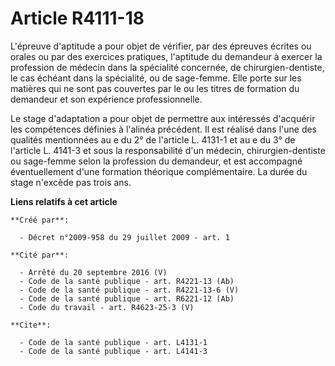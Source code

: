 # Article R4111-18

L'épreuve d'aptitude a pour objet de vérifier, par des épreuves écrites ou orales ou par des exercices pratiques, l'aptitude
du demandeur à exercer la profession de médecin dans la spécialité concernée, de chirurgien-dentiste, le cas échéant dans la
spécialité, ou de sage-femme. Elle porte sur les matières qui ne sont pas couvertes par le ou les titres de formation du
demandeur et son expérience professionnelle. 

Le stage d'adaptation a pour objet de permettre aux intéressés d'acquérir les compétences définies à l'alinéa précédent. Il
est réalisé dans l'une des qualités mentionnées au e du 2° de l'article L. 4131-1 et au e du 3° de l'article L. 4141-3 et
sous la responsabilité d'un médecin, chirurgien-dentiste ou sage-femme selon la profession du demandeur, et est accompagné
éventuellement d'une formation théorique complémentaire. La durée du stage n'excède pas trois ans.

**Liens relatifs à cet article**

	**Créé par**:

	  - Décret n°2009-958 du 29 juillet 2009 - art. 1

	**Cité par**:

	  - Arrêté du 20 septembre 2016 (V)
	  - Code de la santé publique - art. R4221-13 (Ab)
	  - Code de la santé publique - art. R4221-13-6 (V)
	  - Code de la santé publique - art. R6221-12 (Ab)
	  - Code du travail - art. R4623-25-3 (V)

	**Cite**:

	  - Code de la santé publique - art. L4131-1
	  - Code de la santé publique - art. L4141-3
